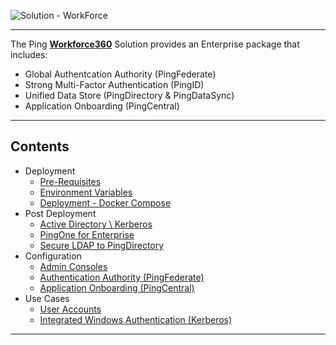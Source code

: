 ![Solution - WorkForce](../Workforce360-Advanced.png)

---
The Ping [**Workforce360**](https://www.pingidentity.com/en/solutions/workforce-identity/workforce360.html) Solution provides an Enterprise package that includes:
* Global Authentcation Authority (PingFederate) 
* Strong Multi-Factor Authentication (PingID) 
* Unified Data Store (PingDirectory & PingDataSync) 
* Application Onboarding (PingCentral)

---
## Contents
* Deployment
  * [Pre-Requisites](docs/deployment-prerequisites.md)
  * [Environment Variables](docs/deployment-variables.md)
  * [Deployment - Docker Compose](deployment/Compose)
* Post Deployment
  * [Active Directory \ Kerberos](docs/ostdeployment-ad.md) 
  * [PingOne for Enterprise](docs/postdeployment-p14e.md)
  * [Secure LDAP to PingDirectory](docs/postdeployment-pdldaps.md)
* Configuration
  * [Admin Consoles](config-consoles.md)
  * [Authentication Authority (PingFederate)](docs/config-pingfed.md)
  * [Application Onboarding (PingCentral)](docs/config-pingcentral.md)
* Use Cases
  * [User Accounts](docs/usecase-users.md)
  * [Integrated Windows Authentication (Kerberos)](docs/usecase-kerberos.md)
---
